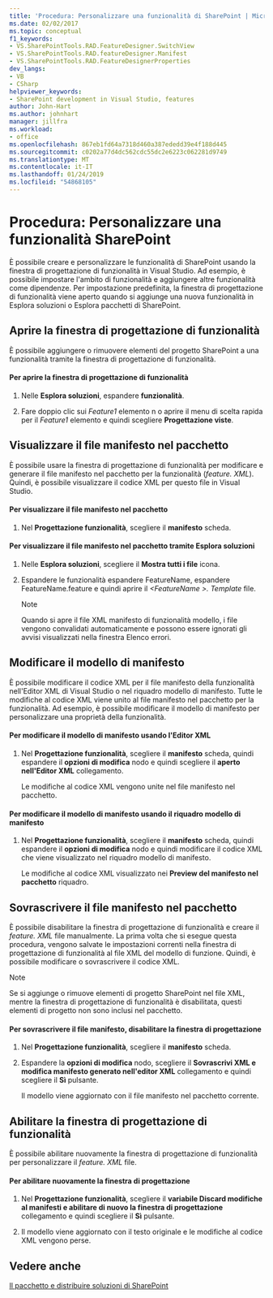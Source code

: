 ```yaml
---
title: 'Procedura: Personalizzare una funzionalità di SharePoint | Microsoft Docs'
ms.date: 02/02/2017
ms.topic: conceptual
f1_keywords:
- VS.SharePointTools.RAD.FeatureDesigner.SwitchView
- VS.SharePointTools.RAD.featureDesigner.Manifest
- VS.SharePointTools.RAD.FeatureDesignerProperties
dev_langs:
- VB
- CSharp
helpviewer_keywords:
- SharePoint development in Visual Studio, features
author: John-Hart
ms.author: johnhart
manager: jillfra
ms.workload:
- office
ms.openlocfilehash: 867eb1fd64a7318d460a387ededd39e4f188d445
ms.sourcegitcommit: c0202a77d4dc562cdc55dc2e6223c062281d9749
ms.translationtype: MT
ms.contentlocale: it-IT
ms.lasthandoff: 01/24/2019
ms.locfileid: "54868105"
---
```

# <a name="how-to-customize-a-sharepoint-feature"></a>Procedura: Personalizzare una funzionalità SharePoint
  È possibile creare e personalizzare le funzionalità di SharePoint usando la finestra di progettazione di funzionalità in Visual Studio. Ad esempio, è possibile impostare l'ambito di funzionalità e aggiungere altre funzionalità come dipendenze. Per impostazione predefinita, la finestra di progettazione di funzionalità viene aperto quando si aggiunge una nuova funzionalità in Esplora soluzioni o Esplora pacchetti di SharePoint.  
  
## <a name="opening-the-feature-designer"></a>Aprire la finestra di progettazione di funzionalità  
 È possibile aggiungere o rimuovere elementi del progetto SharePoint a una funzionalità tramite la finestra di progettazione di funzionalità.  
  
#### <a name="to-open-the-feature-designer"></a>Per aprire la finestra di progettazione di funzionalità
  
1.  Nelle **Esplora soluzioni**, espandere **funzionalità**.  
  
2.  Fare doppio clic sui *Feature1* elemento n o aprire il menu di scelta rapida per il *Feature1* elemento e quindi scegliere **Progettazione viste**.  
  
## <a name="view-the-packaged-manifest-file"></a>Visualizzare il file manifesto nel pacchetto  
 È possibile usare la finestra di progettazione di funzionalità per modificare e generare il file manifesto nel pacchetto per la funzionalità (*feature. XML*). Quindi, è possibile visualizzare il codice XML per questo file in Visual Studio.  
  
#### <a name="to-view-the-packaged-manifest-file"></a>Per visualizzare il file manifesto nel pacchetto  
  
1.  Nel **Progettazione funzionalità**, scegliere il **manifesto** scheda.  
  
#### <a name="to-view-the-packaged-manifest-file-by-using-solution-explorer"></a>Per visualizzare il file manifesto nel pacchetto tramite Esplora soluzioni  
  
1.  Nelle **Esplora soluzioni**, scegliere il **Mostra tutti i file** icona.  
  
2.  Espandere le funzionalità espandere FeatureName, espandere FeatureName.feature e quindi aprire il  *\<FeatureName >. Template* file.  
  
    > [!NOTE]  
    >  Quando si apre il file XML manifesto di funzionalità modello, i file vengono convalidati automaticamente e possono essere ignorati gli avvisi visualizzati nella finestra Elenco errori.  
  
## <a name="change-the-manifest-template"></a>Modificare il modello di manifesto  
 È possibile modificare il codice XML per il file manifesto della funzionalità nell'Editor XML di Visual Studio o nel riquadro modello di manifesto. Tutte le modifiche al codice XML viene unito al file manifesto nel pacchetto per la funzionalità. Ad esempio, è possibile modificare il modello di manifesto per personalizzare una proprietà della funzionalità.  
  
#### <a name="to-change-the-manifest-template-by-using-the-xml-editor"></a>Per modificare il modello di manifesto usando l'Editor XML  
  
1.  Nel **Progettazione funzionalità**, scegliere il **manifesto** scheda, quindi espandere il **opzioni di modifica** nodo e quindi scegliere il **aperto nell'Editor XML** collegamento.  
  
     Le modifiche al codice XML vengono unite nel file manifesto nel pacchetto.  
  
#### <a name="to-change-the-manifest-template-by-using-the-manifest-template-pane"></a>Per modificare il modello di manifesto usando il riquadro modello di manifesto  
  
1.  Nel **Progettazione funzionalità**, scegliere il **manifesto** scheda, quindi espandere il **opzioni di modifica** nodo e quindi modificare il codice XML che viene visualizzato nel riquadro modello di manifesto.  
  
     Le modifiche al codice XML visualizzato nei **Preview del manifesto nel pacchetto** riquadro.  
  
## <a name="overwrite-the-packaged-manifest-file"></a>Sovrascrivere il file manifesto nel pacchetto  
 È possibile disabilitare la finestra di progettazione di funzionalità e creare il *feature. XML* file manualmente. La prima volta che si esegue questa procedura, vengono salvate le impostazioni correnti nella finestra di progettazione di funzionalità al file XML del modello di funzione. Quindi, è possibile modificare o sovrascrivere il codice XML.  
  
> [!NOTE]  
>  Se si aggiunge o rimuove elementi di progetto SharePoint nel file XML, mentre la finestra di progettazione di funzionalità è disabilitata, questi elementi di progetto non sono inclusi nel pacchetto.  
  
#### <a name="to-overwrite-packaged-manifest-file-by-disabling-the-designer"></a>Per sovrascrivere il file manifesto, disabilitare la finestra di progettazione  
  
1.  Nel **Progettazione funzionalità**, scegliere il **manifesto** scheda.  
  
2.  Espandere la **opzioni di modifica** nodo, scegliere il **Sovrascrivi XML e modifica manifesto generato nell'editor XML** collegamento e quindi scegliere il **Sì** pulsante.  
  
     Il modello viene aggiornato con il file manifesto nel pacchetto corrente.  
  
## <a name="enable-the-feature-designer"></a>Abilitare la finestra di progettazione di funzionalità  
 È possibile abilitare nuovamente la finestra di progettazione di funzionalità per personalizzare il *feature. XML* file.  
  
#### <a name="to-re-enable-the-designer"></a>Per abilitare nuovamente la finestra di progettazione  
  
1.  Nel **Progettazione funzionalità**, scegliere il **variabile Discard modifiche al manifesti e abilitare di nuovo la finestra di progettazione** collegamento e quindi scegliere il **Sì** pulsante.  
  
2.  Il modello viene aggiornato con il testo originale e le modifiche al codice XML vengono perse.  
  
## <a name="see-also"></a>Vedere anche
 [Il pacchetto e distribuire soluzioni di SharePoint](../sharepoint/packaging-and-deploying-sharepoint-solutions.md)  
